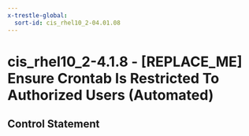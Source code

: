 ```yaml
---
x-trestle-global:
  sort-id: cis_rhel10_2-04.01.08
---
```


# cis_rhel10_2-4.1.8 - \[REPLACE_ME\] Ensure Crontab Is Restricted To Authorized Users (Automated)

## Control Statement
